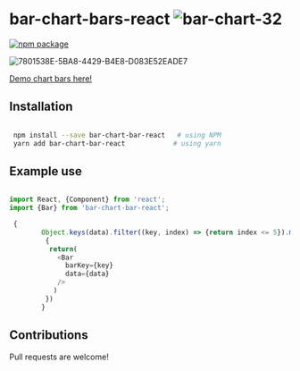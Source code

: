 # bar-chart-bars-react   ![bar-chart-32](https://user-images.githubusercontent.com/80990739/129469078-fdaf4873-e5c4-4daf-880c-90cbe7d35902.png)


[![npm package][npm-badge]][npm]


[npm-badge]: https://img.shields.io/npm/v/npm-package.png?style=flat-square
[npm]: https://www.npmjs.org/package/npm-package

![7801538E-5BA8-4429-B4E8-D083E52EADE7](https://user-images.githubusercontent.com/80990739/129467799-2a862bd2-97bd-46ca-996e-19713fd906bb.jpeg)

[Demo chart bars here!](https://github.com/annes-github/bar-chart-bar-react/index.html)


## Installation

 
```bash

 npm install --save bar-chart-bar-react   # using NPM
 yarn add bar-chart-bar-react            # using yarn
```


## Example use

```javascript

import React, {Component} from 'react';
import {Bar} from 'bar-chart-bar-react';

 {
        Object.keys(data).filter((key, index) => {return index <= 5}).map(key =>
         {
          return(
            <Bar 
              barKey={key}
              data={data}
            />
           )
         })
        }
 ```       
 
## Contributions

Pull requests are welcome!
